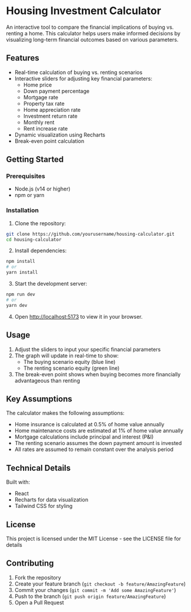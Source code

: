 # Housing Investment Calculator

An interactive tool to compare the financial implications of buying vs. renting a home. This calculator helps users make informed decisions by visualizing long-term financial outcomes based on various parameters.

## Features

- Real-time calculation of buying vs. renting scenarios
- Interactive sliders for adjusting key financial parameters:
  - Home price
  - Down payment percentage
  - Mortgage rate
  - Property tax rate
  - Home appreciation rate
  - Investment return rate
  - Monthly rent
  - Rent increase rate
- Dynamic visualization using Recharts
- Break-even point calculation

## Getting Started

### Prerequisites

- Node.js (v14 or higher)
- npm or yarn

### Installation

1. Clone the repository:
```bash
git clone https://github.com/yourusername/housing-calculator.git
cd housing-calculator
```

2. Install dependencies:
```bash
npm install
# or
yarn install
```

3. Start the development server:
```bash
npm run dev
# or
yarn dev
```

4. Open [http://localhost:5173](http://localhost:5173) to view it in your browser.

## Usage

1. Adjust the sliders to input your specific financial parameters
2. The graph will update in real-time to show:
   - The buying scenario equity (blue line)
   - The renting scenario equity (green line)
3. The break-even point shows when buying becomes more financially advantageous than renting

## Key Assumptions

The calculator makes the following assumptions:
- Home insurance is calculated at 0.5% of home value annually
- Home maintenance costs are estimated at 1% of home value annually
- Mortgage calculations include principal and interest (P&I)
- The renting scenario assumes the down payment amount is invested
- All rates are assumed to remain constant over the analysis period

## Technical Details

Built with:
- React
- Recharts for data visualization
- Tailwind CSS for styling

## License

This project is licensed under the MIT License - see the LICENSE file for details

## Contributing

1. Fork the repository
2. Create your feature branch (`git checkout -b feature/AmazingFeature`)
3. Commit your changes (`git commit -m 'Add some AmazingFeature'`)
4. Push to the branch (`git push origin feature/AmazingFeature`)
5. Open a Pull Request
